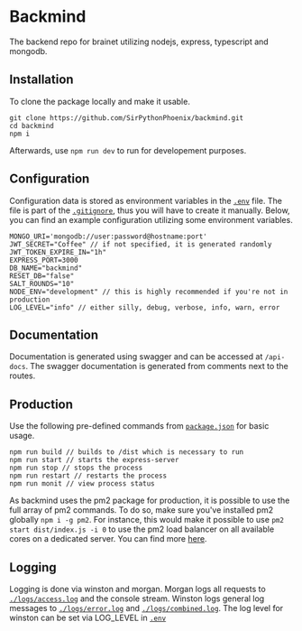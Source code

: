 # Backmind

The backend repo for brainet utilizing nodejs, express, typescript and mongodb.

## Installation

To clone the package locally and make it usable.

```
git clone https://github.com/SirPythonPhoenix/backmind.git
cd backmind
npm i
```

Afterwards, use `npm run dev` to run for developement purposes.

## Configuration

Configuration data is stored as environment variables in the [`.env`](/.env) file.
The file is part of the [`.gitignore`](/.env), thus you will have to create it manually.
Below, you can find an example configuration utilizing some environment variables.

```
MONGO_URI='mongodb://user:password@hostname:port'
JWT_SECRET="Coffee" // if not specified, it is generated randomly
JWT_TOKEN_EXPIRE_IN="1h"
EXPRESS_PORT=3000
DB_NAME="backmind"
RESET_DB="false"
SALT_ROUNDS="10"
NODE_ENV="development" // this is highly recommended if you're not in production
LOG_LEVEL="info" // either silly, debug, verbose, info, warn, error
```

## Documentation

Documentation is generated using swagger and can be accessed at `/api-docs`.
The swagger documentation is generated from comments next to the routes.

## Production

Use the following pre-defined commands from [`package.json`](/package.json) for basic usage.

```
npm run build // builds to /dist which is necessary to run
npm run start // starts the express-server
npm run stop // stops the process
npm run restart // restarts the process
npm run monit // view process status
```

As backmind uses the pm2 package for production, it is possible to use the full array of pm2 commands. To do so, make sure you've installed pm2 globally `npm i -g pm2`. For instance, this would make it possible to use `pm2 start dist/index.js -i 0` to use the pm2 load balancer on all available cores on a dedicated server. You can find more [here](https://github.com/Unitech/pm2).

## Logging

Logging is done via winston and morgan.
Morgan logs all requests to [`./logs/access.log`](./logs/access.log) and the console stream.
Winston logs general log messages to [`./logs/error.log`](./logs/error.log) and [`./logs/combined.log`](./logs/combined.log).
The log level for winston can be set via LOG_LEVEL in [`.env`](.env)

